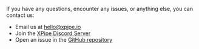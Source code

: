 If you have any questions, encounter any issues, or anything else, you can contact us:

- Email us at [hello@xpipe.io](mailto://hello@xpipe.io)
- Join the [XPipe Discord Server](https://discord.gg/8y89vS8cRb)
- Open an issue in the [GitHub repository](https://github.com/xpipe-io/xpipe)